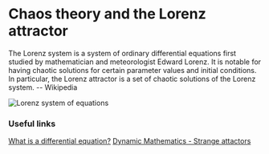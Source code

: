 # Chaos theory and the Lorenz attractor

The Lorenz system is a system of ordinary differential equations first studied by mathematician and meteorologist Edward Lorenz. It is notable for having chaotic solutions for certain parameter values and initial conditions. In particular, the Lorenz attractor is a set of chaotic solutions of the Lorenz system.
-- Wikipedia

![Lorenz system of equations](https://pbs.twimg.com/media/DhwfPLPW0AEwTFs.jpg)

### Useful links

[What is a differential equation?](https://www.myphysicslab.com/explain/what-is-a-diff-eq-en.html)
[Dynamic Mathematics - Strange attactors](https://www.dynamicmath.xyz/strange-attractors/)

